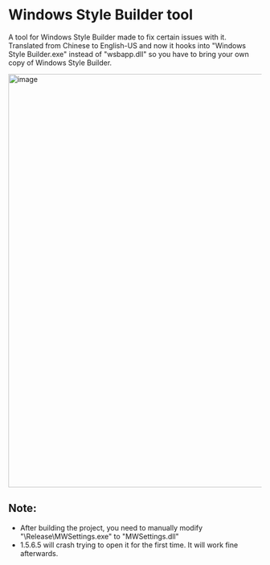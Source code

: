 # Windows Style Builder tool
A tool for Windows Style Builder made to fix certain issues with it. Translated from Chinese to English-US and now it hooks into "Windows Style Builder.exe" instead of "wsbapp.dll" so you have to bring your own copy of Windows Style Builder.

<img width="1476" height="823" alt="image" src="https://github.com/user-attachments/assets/9fcc2394-666b-4f95-a2a7-fe82f73b1664" />

## Note:
- After building the project, you need to manually modify "\Release\MWSettings.exe" to "MWSettings.dll"
- 1.5.6.5 will crash trying to open it for the first time. It will work fine afterwards.

